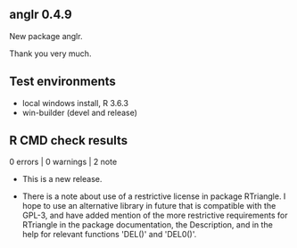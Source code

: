 ## anglr 0.4.9

New package anglr. 

Thank you very much. 

## Test environments

* local windows install, R 3.6.3
* win-builder (devel and release)

## R CMD check results

0 errors | 0 warnings | 2 note

* This is a new release.

* There is a note about use of a restrictive license in package RTriangle. I
hope to use an alternative library in future that is compatible with the GPL-3,
and have added mention of the more restrictive requirements for RTriangle in the
package documentation, the Description, and in the help for relevant functions
'DEL()' and 'DEL0()'.

